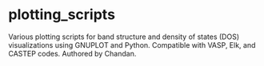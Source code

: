 # plotting_scripts
Various plotting scripts for band structure and density of states (DOS) visualizations using GNUPLOT and Python. Compatible with VASP, Elk, and CASTEP codes. Authored by Chandan.
